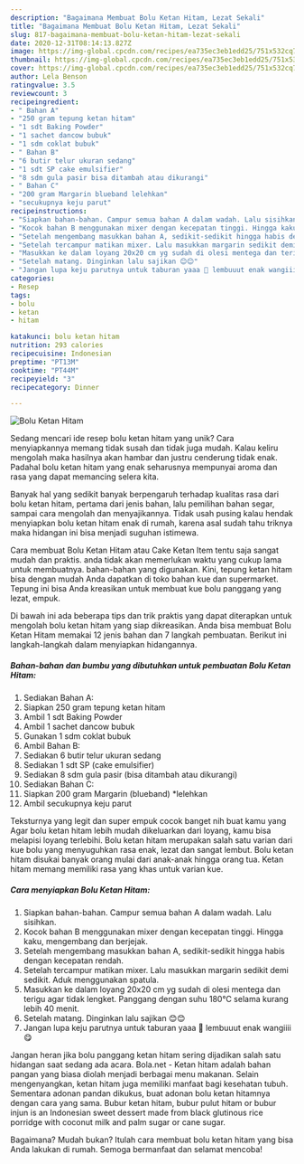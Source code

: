 ```yaml
---
description: "Bagaimana Membuat Bolu Ketan Hitam, Lezat Sekali"
title: "Bagaimana Membuat Bolu Ketan Hitam, Lezat Sekali"
slug: 817-bagaimana-membuat-bolu-ketan-hitam-lezat-sekali
date: 2020-12-31T08:14:13.827Z
image: https://img-global.cpcdn.com/recipes/ea735ec3eb1edd25/751x532cq70/bolu-ketan-hitam-foto-resep-utama.jpg
thumbnail: https://img-global.cpcdn.com/recipes/ea735ec3eb1edd25/751x532cq70/bolu-ketan-hitam-foto-resep-utama.jpg
cover: https://img-global.cpcdn.com/recipes/ea735ec3eb1edd25/751x532cq70/bolu-ketan-hitam-foto-resep-utama.jpg
author: Lela Benson
ratingvalue: 3.5
reviewcount: 3
recipeingredient:
- " Bahan A"
- "250 gram tepung ketan hitam"
- "1 sdt Baking Powder"
- "1 sachet dancow bubuk"
- "1 sdm coklat bubuk"
- " Bahan B"
- "6 butir telur ukuran sedang"
- "1 sdt SP cake emulsifier"
- "8 sdm gula pasir bisa ditambah atau dikurangi"
- " Bahan C"
- "200 gram Margarin blueband lelehkan"
- "secukupnya keju parut"
recipeinstructions:
- "Siapkan bahan-bahan. Campur semua bahan A dalam wadah. Lalu sisihkan."
- "Kocok bahan B menggunakan mixer dengan kecepatan tinggi. Hingga kaku, mengembang dan berjejak."
- "Setelah mengembang masukkan bahan A, sedikit-sedikit hingga habis dengan kecepatan rendah."
- "Setelah tercampur matikan mixer. Lalu masukkan margarin sedikit demi sedikit. Aduk menggunakan spatula."
- "Masukkan ke dalam loyang 20x20 cm yg sudah di olesi mentega dan terigu agar tidak lengket. Panggang dengan suhu 180℃ selama kurang lebih 40 menit."
- "Setelah matang. Dinginkan lalu sajikan 😊😊"
- "Jangan lupa keju parutnya untuk taburan yaaa 🤗 lembuuut enak wangiiii 😋"
categories:
- Resep
tags:
- bolu
- ketan
- hitam

katakunci: bolu ketan hitam 
nutrition: 293 calories
recipecuisine: Indonesian
preptime: "PT13M"
cooktime: "PT44M"
recipeyield: "3"
recipecategory: Dinner

---
```



![Bolu Ketan Hitam](https://img-global.cpcdn.com/recipes/ea735ec3eb1edd25/751x532cq70/bolu-ketan-hitam-foto-resep-utama.jpg)

Sedang mencari ide resep bolu ketan hitam yang unik? Cara menyiapkannya memang tidak susah dan tidak juga mudah. Kalau keliru mengolah maka hasilnya akan hambar dan justru cenderung tidak enak. Padahal bolu ketan hitam yang enak seharusnya mempunyai aroma dan rasa yang dapat memancing selera kita.

Banyak hal yang sedikit banyak berpengaruh terhadap kualitas rasa dari bolu ketan hitam, pertama dari jenis bahan, lalu pemilihan bahan segar, sampai cara mengolah dan menyajikannya. Tidak usah pusing kalau hendak menyiapkan bolu ketan hitam enak di rumah, karena asal sudah tahu triknya maka hidangan ini bisa menjadi suguhan istimewa.

Cara membuat Bolu Ketan Hitam atau Cake Ketan Item tentu saja sangat mudah dan praktis. anda tidak akan memerlukan waktu yang cukup lama untuk membuatnya. bahan-bahan yang digunakan. Kini, tepung ketan hitam bisa dengan mudah Anda dapatkan di toko bahan kue dan supermarket. Tepung ini bisa Anda kreasikan untuk membuat kue bolu panggang yang lezat, empuk.


Di bawah ini ada beberapa tips dan trik praktis yang dapat diterapkan untuk mengolah bolu ketan hitam yang siap dikreasikan. Anda bisa membuat Bolu Ketan Hitam memakai 12 jenis bahan dan 7 langkah pembuatan. Berikut ini langkah-langkah dalam menyiapkan hidangannya.

<!--inarticleads1-->

##### Bahan-bahan dan bumbu yang dibutuhkan untuk pembuatan Bolu Ketan Hitam:

1. Sediakan  Bahan A:
1. Siapkan 250 gram tepung ketan hitam
1. Ambil 1 sdt Baking Powder
1. Ambil 1 sachet dancow bubuk
1. Gunakan 1 sdm coklat bubuk
1. Ambil  Bahan B:
1. Sediakan 6 butir telur ukuran sedang
1. Sediakan 1 sdt SP (cake emulsifier)
1. Sediakan 8 sdm gula pasir (bisa ditambah atau dikurangi)
1. Sediakan  Bahan C:
1. Siapkan 200 gram Margarin (blueband) *lelehkan
1. Ambil secukupnya keju parut


Teksturnya yang legit dan super empuk cocok banget nih buat kamu yang Agar bolu ketan hitam lebih mudah dikeluarkan dari loyang, kamu bisa melapisi loyang terlebihi. Bolu ketan hitam merupakan salah satu varian dari kue bolu yang menyuguhkan rasa enak, lezat dan sangat lembut. Bolu ketan hitam disukai banyak orang mulai dari anak-anak hingga orang tua. Ketan hitam memang memiliki rasa yang khas untuk varian kue. 

<!--inarticleads2-->

##### Cara menyiapkan Bolu Ketan Hitam:

1. Siapkan bahan-bahan. Campur semua bahan A dalam wadah. Lalu sisihkan.
1. Kocok bahan B menggunakan mixer dengan kecepatan tinggi. Hingga kaku, mengembang dan berjejak.
1. Setelah mengembang masukkan bahan A, sedikit-sedikit hingga habis dengan kecepatan rendah.
1. Setelah tercampur matikan mixer. Lalu masukkan margarin sedikit demi sedikit. Aduk menggunakan spatula.
1. Masukkan ke dalam loyang 20x20 cm yg sudah di olesi mentega dan terigu agar tidak lengket. Panggang dengan suhu 180℃ selama kurang lebih 40 menit.
1. Setelah matang. Dinginkan lalu sajikan 😊😊
1. Jangan lupa keju parutnya untuk taburan yaaa 🤗 lembuuut enak wangiiii 😋


Jangan heran jika bolu panggang ketan hitam sering dijadikan salah satu hidangan saat sedang ada acara. Bola.net - Ketan hitam adalah bahan pangan yang biasa diolah menjadi berbagai menu makanan. Selain mengenyangkan, ketan hitam juga memiliki manfaat bagi kesehatan tubuh. Sementara adonan pandan dikukus, buat adonan bolu ketan hitamnya dengan cara yang sama. Bubur ketan hitam, bubur pulut hitam or bubur injun is an Indonesian sweet dessert made from black glutinous rice porridge with coconut milk and palm sugar or cane sugar. 

Bagaimana? Mudah bukan? Itulah cara membuat bolu ketan hitam yang bisa Anda lakukan di rumah. Semoga bermanfaat dan selamat mencoba!
